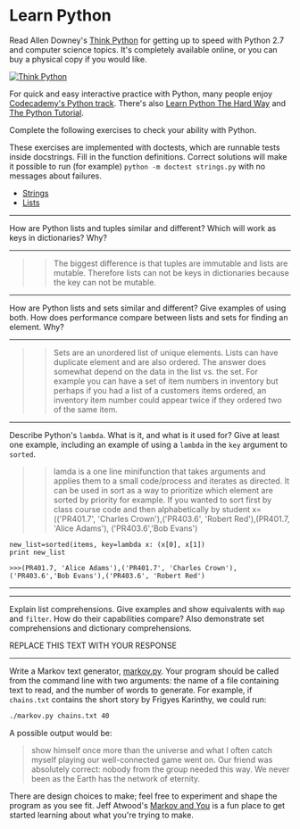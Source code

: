 # Learn Python

Read Allen Downey's [Think Python](http://www.greenteapress.com/thinkpython/) for getting up to speed with Python 2.7 and computer science topics. It's completely available online, or you can buy a physical copy if you would like.

[![Think Python](img/think_python.png)](http://www.greenteapress.com/thinkpython/)

For quick and easy interactive practice with Python, many people enjoy [Codecademy's Python track](http://www.codecademy.com/en/tracks/python). There's also [Learn Python The Hard Way](http://learnpythonthehardway.org/book/) and [The Python Tutorial](https://docs.python.org/2/tutorial/).

Complete the following exercises to check your ability with Python.

These exercises are implemented with doctests, which are runnable tests inside docstrings. Fill in the function definitions. Correct solutions will make it possible to run (for example) `python -m doctest strings.py` with no messages about failures.

 * [Strings](python/strings.py)
 * [Lists](python/lists.py)


---

How are Python lists and tuples similar and different? Which will work as keys in dictionaries? Why?

---
>>The biggest difference is that tuples are immutable and lists are mutable.  Therefore lists can not be keys in dictionaries because the key can not be mutable.

---

How are Python lists and sets similar and different? Give examples of using both. How does performance compare between lists and sets for finding an element. Why?

---
>>Sets are an unordered list of unique elements.  Lists can have duplicate element and are also ordered.  The answer does somewhat depend on the data in the list vs. the set.  For example you can have a set of item numbers in inventory but perhaps if you had a list of a customers items ordered, an inventory item number could appear twice if they ordered two of the same item.

---

Describe Python's `lambda`. What is it, and what is it used for? Give at least one example, including an example of using a `lambda` in the `key` argument to `sorted`.

>>lamda is a one line minifunction that takes arguments and applies them to a small code/process and iterates as directed.  It can be used in sort as a way to prioritize which element are sorted by priority for example.  If you wanted to sort first by class course code and then alphabetically by student
    x=(('PR401.7', 'Charles Crown'),('PR403.6', 'Robert Red'),(PR401.7, 'Alice Adams'), ('PR403.6','Bob Evans')

    new_list=sorted(items, key=lambda x: (x[0], x[1])
    print new_list
    
    >>>(PR401.7, 'Alice Adams'),('PR401.7', 'Charles Crown'),('PR403.6','Bob Evans'),('PR403.6', 'Robert Red')



---


---

Explain list comprehensions. Give examples and show equivalents with `map` and `filter`. How do their capabilities compare? Also demonstrate set comprehensions and dictionary comprehensions.

REPLACE THIS TEXT WITH YOUR RESPONSE

---


Write a Markov text generator, [markov.py](python/markov.py). Your program should be called from the command line with two arguments: the name of a file containing text to read, and the number of words to generate. For example, if `chains.txt` contains the short story by Frigyes Karinthy, we could run:

```bash
./markov.py chains.txt 40
```

A possible output would be:

> show himself once more than the universe and what I often catch myself playing our well-connected game went on. Our friend was absolutely correct: nobody from the group needed this way. We never been as the Earth has the network of eternity.

There are design choices to make; feel free to experiment and shape the program as you see fit. Jeff Atwood's [Markov and You](http://blog.codinghorror.com/markov-and-you/) is a fun place to get started learning about what you're trying to make.
